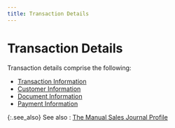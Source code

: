 ```yaml
---
title: Transaction Details
---
```


# Transaction Details


Transaction details comprise the following:

- [Transaction Information]({{site.acc_baseurl}}/sales/manual-sales/manual-sales-journal-details/trans-dtls/transaction_information_mansalejrnl.html)
- [Customer Information]({{site.acc_baseurl}}/sales/manual-sales/manual-sales-journal-details/trans-dtls/customer_information_mansaljrnl.html)
- [Document Information]({{site.acc_baseurl}}/sales/manual-sales/manual-sales-journal-details/trans-dtls/document_information_mansaljrnl.html)
- [Payment Information]({{site.acc_baseurl}}/sales/manual-sales/manual-sales-journal-details/trans-dtls/payment_information_mansaljrnl.html)



{:.see_also}
See also
: [The Manual Sales Journal Profile]({{site.acc_baseurl}}/sales/manual-sales/manual-sales-journal-details/the_manual_sales_journal_profile.html)
